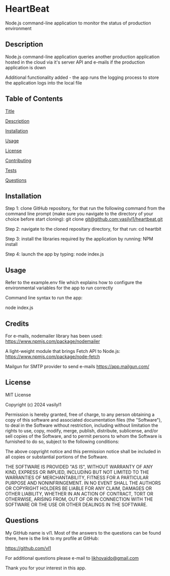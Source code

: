 # HeartBeat
Node.js command-line application to monitor the status of production environment

## Description

Node.js command-line application queries another production application hosted in the cloud via it's server API and e-mails if the production application is down

Additional functionality added - the app runs the logging process to store the application logs into the local file 

## Table of Contents

  [Title](#title)

  [Description](#description)

  [Installation](#installation)

  [Usage](#usage)

  [License](#license)

  [Contributing](#contributing)

  [Tests](#tests)

  [Questions](#questions)

## Installation

Step 1: clone GitHub repository, for that run the following command from the command line prompt (make sure you navigate to the directory of your choice before start cloning): git clone [git@github.com:vasilyl1/heartbeat.git](https://github.com/vasilyl1/heartbeat.git)

Step 2: navigate to the cloned repositary directory, for that run: cd heartbit

Step 3: install the libraries required by the application by running: NPM install

Step 4: launch the app by typing: node index.js 


## Usage

Refer to the example.env file which explains how to configure the environmental variables for the app to run correctly

Command line syntax to run the app:

node index.js 

## Credits

For e-mails, nodemailer library has been used:
https://www.npmjs.com/package/nodemailer

A light-weight module that brings Fetch API to Node.js:
https://www.npmjs.com/package/node-fetch

Mailgun for SMTP provider to send e-mails https://app.mailgun.com/


## License

MIT License

Copyright (c) 2024 vasilyl1

Permission is hereby granted, free of charge, to any person obtaining a copy of this software and associated documentation files (the "Software"), to deal in the Software without restriction, including without limitation the rights to use, copy, modify, merge, publish, distribute, sublicense, and/or sell copies of the Software, and to permit persons to whom the Software is furnished to do so, subject to the following conditions:

The above copyright notice and this permission notice shall be included in all copies or substantial portions of the Software.

THE SOFTWARE IS PROVIDED "AS IS", WITHOUT WARRANTY OF ANY KIND, EXPRESS OR IMPLIED, INCLUDING BUT NOT LIMITED TO THE WARRANTIES OF MERCHANTABILITY, FITNESS FOR A PARTICULAR PURPOSE AND NONINFRINGEMENT. IN NO EVENT SHALL THE AUTHORS OR COPYRIGHT HOLDERS BE LIABLE FOR ANY CLAIM, DAMAGES OR OTHER LIABILITY, WHETHER IN AN ACTION OF CONTRACT, TORT OR OTHERWISE, ARISING FROM, OUT OF OR IN CONNECTION WITH THE SOFTWARE OR THE USE OR OTHER DEALINGS IN THE SOFTWARE.

## Questions

My GitHub name is vl1. Most of the answers to the questions can be found there, here is the link to my profile at GitHub:

https://github.com/vl1

For additional questions please e-mail to likhovaido@gmail.com

Thank you for your interest in this app.
